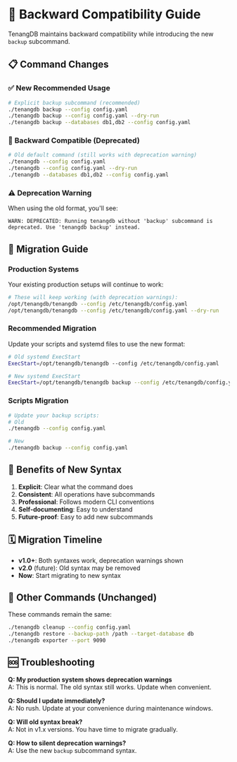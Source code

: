 # 🔄 Backward Compatibility Guide

TenangDB maintains backward compatibility while introducing the new `backup` subcommand.

## 📋 Command Changes

### ✅ **New Recommended Usage**
```bash
# Explicit backup subcommand (recommended)
./tenangdb backup --config config.yaml
./tenangdb backup --config config.yaml --dry-run
./tenangdb backup --databases db1,db2 --config config.yaml
```

### 🔄 **Backward Compatible (Deprecated)**
```bash
# Old default command (still works with deprecation warning)
./tenangdb --config config.yaml
./tenangdb --config config.yaml --dry-run
./tenangdb --databases db1,db2 --config config.yaml
```

### ⚠️ **Deprecation Warning**
When using the old format, you'll see:
```
WARN: DEPRECATED: Running tenangdb without 'backup' subcommand is deprecated. Use 'tenangdb backup' instead.
```

## 🔧 **Migration Guide**

### **Production Systems**
Your existing production setups will continue to work:

```bash
# These will keep working (with deprecation warnings):
/opt/tenangdb/tenangdb --config /etc/tenangdb/config.yaml
/opt/tenangdb/tenangdb --config /etc/tenangdb/config.yaml --dry-run
```

### **Recommended Migration**
Update your scripts and systemd files to use the new format:

```bash
# Old systemd ExecStart
ExecStart=/opt/tenangdb/tenangdb --config /etc/tenangdb/config.yaml

# New systemd ExecStart
ExecStart=/opt/tenangdb/tenangdb backup --config /etc/tenangdb/config.yaml
```

### **Scripts Migration**
```bash
# Update your backup scripts:
# Old
./tenangdb --config config.yaml

# New  
./tenangdb backup --config config.yaml
```

## 🎯 **Benefits of New Syntax**

1. **Explicit**: Clear what the command does
2. **Consistent**: All operations have subcommands
3. **Professional**: Follows modern CLI conventions
4. **Self-documenting**: Easy to understand
5. **Future-proof**: Easy to add new subcommands

## 🗓️ **Migration Timeline**

- **v1.0+**: Both syntaxes work, deprecation warnings shown
- **v2.0** (future): Old syntax may be removed
- **Now**: Start migrating to new syntax

## 🔄 **Other Commands (Unchanged)**
These commands remain the same:
```bash
./tenangdb cleanup --config config.yaml
./tenangdb restore --backup-path /path --target-database db
./tenangdb exporter --port 9090
```

## 🆘 **Troubleshooting**

**Q: My production system shows deprecation warnings**  
A: This is normal. The old syntax still works. Update when convenient.

**Q: Should I update immediately?**  
A: No rush. Update at your convenience during maintenance windows.

**Q: Will old syntax break?**  
A: Not in v1.x versions. You have time to migrate gradually.

**Q: How to silent deprecation warnings?**  
A: Use the new `backup` subcommand syntax.